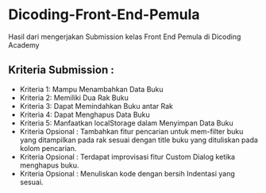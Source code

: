 # Dicoding-Front-End-Pemula
Hasil dari mengerjakan Submission kelas Front End Pemula di Dicoding Academy

## Kriteria Submission :
- Kriteria 1: Mampu Menambahkan Data Buku
- Kriteria 2: Memiliki Dua Rak Buku
- Kriteria 3: Dapat Memindahkan Buku antar Rak
- Kriteria 4: Dapat Menghapus Data Buku
- Kriteria 5: Manfaatkan localStorage dalam Menyimpan Data Buku
- Kriteria Opsional : Tambahkan fitur pencarian untuk mem-filter buku yang ditampilkan pada rak sesuai dengan title buku yang dituliskan pada kolom pencarian.
- Kriteria Opsional : Terdapat improvisasi fitur Custom Dialog ketika menghapus buku.
- Kriteria Opsional : Menuliskan kode dengan bersih Indentasi yang sesuai.
